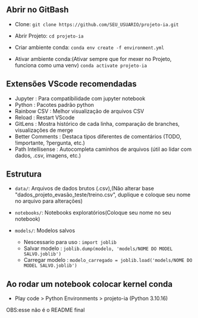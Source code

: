## Abrir no GitBash
- Clone:
`git clone https://github.com/SEU_USUARIO/projeto-ia.git`

- Abrir Projeto:
`cd projeto-ia`

- Criar ambiente conda:
`conda env create -f environment.yml`

- Ativar ambiente conda:(Ativar sempre que for mexer no Projeto, funciona como uma venv)
`conda activate projeto-ia`


## Extensões VScode recomendadas
- Jupyter : Para compatibilidade com jupyter notebook
- Python : Pacotes padrão python
- Rainbow CSV : Melhor visualização de arquivos CSV
- Reload : Restart VScode
- GitLens : Mostra histórico de cada linha, comparação de branches, visualizações de merge
- Better Comments : Destaca tipos diferentes de comentários (TODO, !importante, ?pergunta, etc.)
- Path Intellisense : Autocompleta caminhos de arquivos (útil ao lidar com dados, .csv, imagens, etc.)


## Estrutura
- `data/`: Arquivos de dados brutos (.csv),(Não alterar base "dados_projeto_evasão_teste/treino.csv", duplique e coloque seu nome no arquivo para alterações)

- `notebooks/`: Notebooks exploratórios(Coloque seu nome no seu notebook)

- `models/`: Modelos salvos
    - Nescessario para uso : `import joblib`
    - Salvar modelo : `joblib.dump(modelo, 'models/NOME DO MODEL SALVO.joblib')`
    - Carregar modelo : `modelo_carregado = joblib.load('models/NOME DO MODEL SALVO.joblib')`


## Ao rodar um notebook colocar kernel conda
- Play code > Python Environments > projeto-ia (Python 3.10.16)


OBS:esse não é o README final
